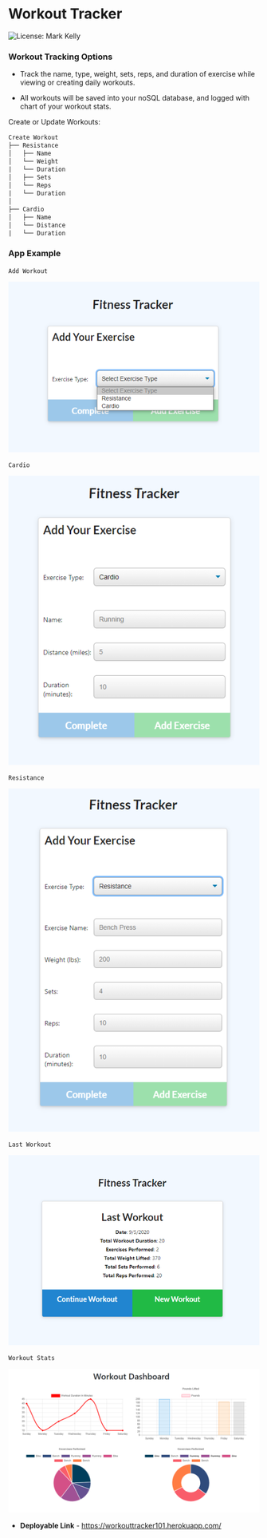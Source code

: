 # Workout Tracker
![License: Mark Kelly](https://img.shields.io/badge/License-Mark_Kelly-brightgreen.svg)

### Workout Tracking Options

* Track the name, type, weight, sets, reps, and duration of exercise while viewing or creating daily workouts.

* All workouts will be saved into your noSQL database, and logged with chart of your workout stats.

Create or Update Workouts:

```
Create Workout
├── Resistance
│   ├── Name
│   └── Weight
|   └── Duration
│   ├── Sets
│   └── Reps
|   └── Duration
│ 
├── Cardio
│   ├── Name
│   └── Distance
|   └── Duration
```

### App Example
```
Add Workout
```
![img](/public/img/addworkout.png)
```
Cardio
```
![img](/public/img/cardio.png)
```
Resistance
```
![img](/public/img/resistance.png)
```
Last Workout
```
![img](/public/img/lastworkout.png)
```
Workout Stats
```
![img](/public/img/stats.png)


* **Deployable Link** - https://workouttracker101.herokuapp.com/

